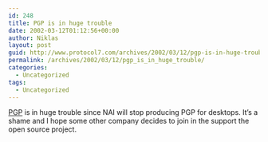 ```yaml
---
id: 248
title: PGP is in huge trouble
date: 2002-03-12T01:12:56+00:00
author: Niklas
layout: post
guid: http://www.protocol7.com/archives/2002/03/12/pgp-is-in-huge-trouble/
permalink: /archives/2002/03/12/pgp_is_in_huge_trouble/
categories:
  - Uncategorized
tags:
  - Uncategorized
---
```

<div class='microid-0bfe034bb9d2fe8dbd40179577728d614817a8cd'>
  <p>
    <a href="http://www.theregister.co.uk/content/54/24336.html">PGP</a> is in huge trouble since NAI will stop producing PGP for desktops. It&#8217;s a shame and I hope some other company decides to join in the support the open source project.
  </p>
</div>